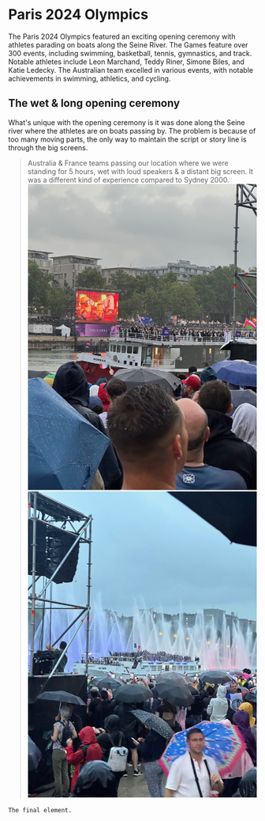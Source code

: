 # Paris 2024 Olympics

The Paris 2024 Olympics featured an exciting opening ceremony with athletes parading on boats along the Seine River. The Games feature over 300 events, including swimming, basketball, tennis, gymnastics, and track. Notable athletes include Leon Marchand, Teddy Riner, Simone Biles, and Katie Ledecky. The Australian team excelled in various events, with notable achievements in swimming, athletics, and cycling.

## The wet & long opening ceremony

What's unique with the opening ceremony is it was done along the Seine river where the athletes are on boats passing by. The problem is because of too many moving parts, the only way to maintain the script or story line is through the big screens.
> Australia & France teams passing our location where we were standing for 5 hours, wet with loud speakers & a distant big screen. It was a different kind of experience compared to Sydney 2000.
![open1](./open1.jpeg)
![openFra](./openFra.jpeg)


```
The final element.
```
